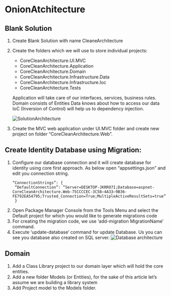 # OnionAtchitecture
## Blank Solution
1. Create Blank Solution with name CleaneArchitecture
2. Create the folders which we will use to store individual projects:
	- CoreCleanArchitecture.UI.MVC
	- CoreCleanArchitecture.Application
	- CoreCleanArchitecture.Domain
	- CoreCleanArchitecture.Infrastructure.Data
	- CoreCleanArchitecture.Infrastructure.Ioc
	- CoreCleanArchitecture.Tests
	
	Application will take care of our interfaces, services, business rules.
	Domain consists of Entities
	Data knows about how to access our data
	IoC (Inversion of Control) will help us to dependency injection.
	
	![SolutionArchitecture](https://user-images.githubusercontent.com/37914930/130619922-6cf95db7-285d-4eaf-bce5-1a5ab478ae20.png)
	
3. Create the MVC web application under UI.MVC folder and create new project on folder “CoreCleanArchitecture.Web”.

## Create Identity Database using Migration:

1. Configure our database connection and it will create database for identity using core first approach. 
   As below open “appsettings.json” and edit you connection string.
   ```
   “ConnectionStrings”: {
	“DefaultConnection”: “Server=DESKTOP-JKRRO7I;Database=aspnet-CoreCleanArchitecture.Web-75CCCCEC-3C58–4A33–9B36-FE792EA54795;Trusted_Connection=True;MultipleActiveResultSets=true”
	}

2. Open Package Manager Console from the Tools Menu and select the Default project for which you would like to generate migrations code
3. For creating the migration code, we use ‘add-migration MigrationName’ command.
4. Execute ‘update-database’ command for update Database. Us you can see you database also created on SQL server.
	![Database architecture](https://user-images.githubusercontent.com/37914930/130621677-e5b450e2-fe12-4531-ad02-545460e9a2ba.png)


## Domain
1. Add a Class Library project to our domain layer which will hold the core entities.
2. Add a new folder Models (or Entities), for the sake of this article let’s assume we are building a library system
3. Add Project model to the Models folder.
